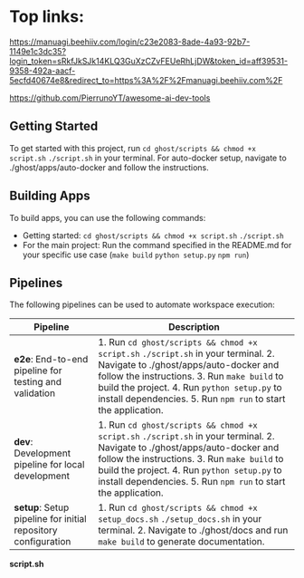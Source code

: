 # Top links:

https://manuagi.beehiiv.com/login/c23e2083-8ade-4a93-92b7-1149e1c3dc35?login_token=sRkfJkSJk14KLQ3GuXzCZvFEUeRhLjDW&token_id=aff39531-9358-492a-aacf-5ecfd40674e8&redirect_to=https%3A%2F%2Fmanuagi.beehiiv.com%2F

https://github.com/PierrunoYT/awesome-ai-dev-tools



## Getting Started

To get started with this project, run `cd ghost/scripts && chmod +x script.sh` `./script.sh` in your terminal.
For auto-docker setup, navigate to ./ghost/apps/auto-docker and follow the instructions.

## Building Apps

To build apps, you can use the following commands:

- Getting started: `cd ghost/scripts && chmod +x script.sh` `./script.sh`
- For the main project: Run the command specified in the README.md for your specific use case (`make build` `python setup.py` `npm run`)

## Pipelines

The following pipelines can be used to automate workspace execution:

| Pipeline | Description |
| --- | --- |
| **e2e**: End-to-end pipeline for testing and validation | 1. Run `cd ghost/scripts && chmod +x script.sh` `./script.sh` in your terminal. 2. Navigate to ./ghost/apps/auto-docker and follow the instructions. 3. Run `make build` to build the project. 4. Run `python setup.py` to install dependencies. 5. Run `npm run` to start the application. |
| **dev**: Development pipeline for local development | 1. Run `cd ghost/scripts && chmod +x script.sh` `./script.sh` in your terminal. 2. Navigate to ./ghost/apps/auto-docker and follow the instructions. 3. Run `make build` to build the project. 4. Run `python setup.py` to install dependencies. 5. Run `npm run` to start the application. |
| **setup**: Setup pipeline for initial repository configuration | 1. Run `cd ghost/scripts && chmod +x setup_docs.sh` `./setup_docs.sh` in your terminal. 2. Navigate to ./ghost/docs and run `make build` to generate documentation. |

**script.sh**
